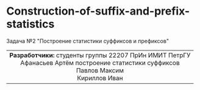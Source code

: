 # Construction-of-suffix-and-prefix-statistics
Задача №2 "Построение статистики суффиксов и префиксов"  
  
<table style="border-collapse: collapse; border: none;">
  <tr style="border: none;">
    <td style="border: none;"><b>Разработчики:</b> студенты группы 22207 ПрИн ИМИТ ПетрГУ <br>
                             <center> Афанасьев Артём построение статистики суффиксов<br>
                                        Павлов Максим <br>
                                        Кириллов Иван </center>
    </td>
  </tr>
</table>
